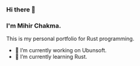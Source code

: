 ### Hi there 👋

### I'm Mihir Chakma. 

This is my personal portfolio for Rust programming.

- 🔭 I’m currently working on Ubunsoft.
- 🌱 I’m currently learning Rust.

<!--
**chakmars/chakmars** is a ✨ _special_ ✨ repository because its `README.md` (this file) appears on your GitHub profile.

Here are some ideas to get you started:

- 🔭 I’m currently working on ...
- 🌱 I’m currently learning ...
- 👯 I’m looking to collaborate on ...
- 🤔 I’m looking for help with ...
- 💬 Ask me about ...
- 📫 How to reach me: ...
- 😄 Pronouns: ...
- ⚡ Fun fact: ...
-->
